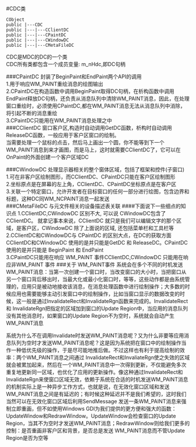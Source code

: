 #CDC类
```text
CObject
public |---CDC
public |---|---CClientDC
public |---|---CPaintDC
public |---|---CWindowDC
public |---|---CMetaFileDC
```
CDC是MDC的DC的一个类               
CDC所有类都包含一个成员变量: m_nHdc,即DC句柄          

###CPaintDC
封装了BeginPaint和EndPaint两个API的调用             
1.用于响应WM_PAINT重绘消息的绘图输出     
2.CPaintDC在构造函数中调用BeginPaint取得DC句柄，在析构函数中调用EndPaint释放DC句柄，还负责从消息队列中清除WM_PAINT消息，因此，在处理窗口重绘时，必须使用CPaintDC,都在WM_PAINT消息无法从消息队列中消除，将引起不断的消息重绘             
3.CPaintDC只能用在WM_PAINT消息处理之中         
###CClientDC
窗口客户区,构造时自动调用GetDC函数，析构时自动调用ReleaseDC函数，一般应用于客户区窗口的绘制。         
当需要处理一个鼠标的点击，然后马上画出一个圆，你不能等到下一个WM_PAINT消息到来才画图，而是马上，这时就需要CClientDC了，它可以在OnPaint的外面创建一个客户区域DC          

###CWindowDC
处理显示器相关的整个窗体区域，包括了框架和控件(子窗口)         
1.可在非客户区绘制图形，而CClientDC、CPaintDC只能在客户区绘制图形      
2.坐标原点是在屏幕的左上角，CClientDC、CPaintDC坐标原点是在客户区      
3.关联一个特定窗口，允许开发者在目标窗口的任何一部分进行绘图，包含边界和标题，这种DC同WM_NCPAINT消息一起发送          
###CMetaFileDC
与元文件相关的设备描述表关联
####下面说下一些细点的知识点
1.CClientDC,CWindowDC 区别不大, 可以说 CWindowDC包含了CClientDC。 就拿记事本来说，CClientDC 就只是我们可以编辑文字的那个区域，是客户区，CWindowDC 除了上面说的区域, 还包括菜单栏和工具栏等                                         
2.CClientDC和CWindowDC与 CPaintDC 的区别大点，在DC的获取方面 CClientDC和CWindowDC 使用的是并只能是GetDC 和 ReleaseDC。CPaintDC 使用的是并只能是 BeginPaint 和 EndPaint                                    
3.CPaintDC只能用在响应 WM_PAINT 事件CClientDC,CWindowDC 只能用在响应非WM_PAINT 事件
###关于 WM_PAINT事件
 系统会在多个不同的时机发送WM_PAINT消息：当第一次创建一个窗口时，当改变窗口的大小时，当把窗口从另一个窗口背后移出时，当最大化或最小化窗口时，等等，这些动作都是由系统管理的，应用只是被动地接收该消息，在消息处理函数中进行绘制操作；大多数的时候应用也需要能够主动引发窗口中的绘制操作，比如当窗口显示的数据改变的时候，这一般是通过InvalidateRect和InvalidateRgn函数来完成的。InvalidateRect和 InvalidateRgn把指定的区域加到窗口的Update Region中，当应用的消息队列没有其他消息时，如果窗口的Update Region不为空时，系统就会自动产生WM_PAINT消息             

 系统为什么不在调用Invalidate时发送WM_PAINT消息呢？又为什么非要等应用消息队列为空时才发送WM_PAINT消息呢？这是因为系统把在窗口中的绘制操作当作一种低优先级的操作，于是尽可能地推后做。不过这样也有利于提高绘制的效率：两个WM_PAINT消息之间通过 InvalidateRect和InvaliateRgn使之失效的区域就会被累加起来，然后在一个WM_PAINT消息中一次得到更新，不仅能避免多次重复地更新同一区域，也优化了应用的更新操作。像这种通过InvalidateRect和InvalidateRgn来使窗口区域无效，依赖于系统在合适的时机发送WM_PAINT消息的机制实际上是一种异步工作方式，也就是说，在无效化窗口区域和发送WM_PAINT消息之间是有延迟的；有时候这种延迟并不是我们希望的，这时我们当然可以在无效化窗口区域后利用SendMessage 发送一条WM_PAINT消息来强制立即重画，但不如使用Windows GDI为我们提供的更方便和强大的函数：UpdateWindow和RedrawWindow。UpdateWindow会检查窗口的Update Region，当其不为空时才发送WM_PAINT消息；RedrawWindow则给我们更多的控制：是否重画非客户区和背景，是否总是发送 WM_PAINT消息而不管Update Region是否为空等